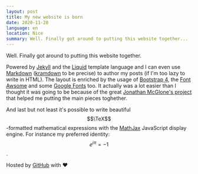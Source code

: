 ```yaml
---
layout: post
title: My new website is born
date: 2020-11-28
language: en
location: Nice
summary: Well. Finally got around to putting this website together...
---
```


Well. Finally got around to putting this website together.

Powered by [Jekyll](http://jekyllrb.com) and the [Liquid](https://shopify.github.io/liquid/)
template language and I can even use [Markdown](https://en.wikipedia.org/wiki/Markdown)
([kramdown](https://kramdown.gettalong.org/) to be precise) to author my posts
(if I'm too lazy to write in HTML).
The layout is enriched by the usage of
[Bootstrap 4](https://getbootstrap.com/), the
[Font Awsome](https://fontawesome.com/) and some
[Google Fonts](https://fonts.google.com/) too.
It actually was a lot easier than I thought it was going to be because of the
great [Jonathan McGlone's project](https://github.com/hankquinlan/hankquinlan.github.io/)
that helped me putting the main pieces toghether.

And last but not least it's possible to write beautiful $$\TeX$$-formatted mathematical
expressions with the [MathJax](https://www.mathjax.org/) JavaScript display engine.
For instance my preferred identity: $$ e^{i \pi} = -1 $$.

Hosted by [GitHub](https://github.com/madrisan/madrisan.github.io) with :heart:
